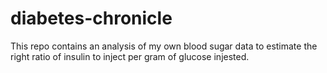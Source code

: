 # diabetes-chronicle

This repo contains an analysis of my own blood sugar data to estimate the right ratio of insulin to inject per gram of glucose injested.

